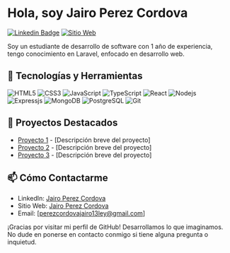 # Hola, soy Jairo Perez Cordova

[![Linkedin Badge](https://img.shields.io/badge/-NombreApellido-blue?style=flat-square&logo=Linkedin&logoColor=white&link=https://www.linkedin.com/in/usuario/)](https://www.linkedin.com/in/usuario/)
[![Sitio Web](https://img.shields.io/badge/-Jairo-Perez-Cordova.web.app-47CCCC?style=flat-square&logo=Google-Chrome&logoColor=white&link=https://jairo-perez-cordova.web.app/)](https://jairo-perez-cordova.web.app/)


Soy un estudiante de desarrollo de software con 1 año de experiencia, tengo conocimiento en Laravel, enfocado en desarrollo web.

## 🔧 Tecnologías y Herramientas

![HTML5](https://img.shields.io/badge/-HTML5-E34F26?style=flat-square&logo=html5&logoColor=ffffff)
![CSS3](https://img.shields.io/badge/-CSS3-1572B6?style=flat-square&logo=css3)
![JavaScript](https://img.shields.io/badge/-JavaScript-black?style=flat-square&logo=javascript)
![TypeScript](https://img.shields.io/badge/-TypeScript-007ACC?style=flat-square&logo=typescript)
![React](https://img.shields.io/badge/-React-black?style=flat-square&logo=react)
![Nodejs](https://img.shields.io/badge/-Nodejs-black?style=flat-square&logo=Node.js)
![Expressjs](https://img.shields.io/badge/-Expressjs-yellowgreen)
![MongoDB](https://img.shields.io/badge/-MongoDB-black?style=flat-square&logo=mongodb)
![PostgreSQL](https://img.shields.io/badge/-PostgreSQL-336791?style=flat-square&logo=postgresql)
![Git](https://img.shields.io/badge/-Git-black?style=flat-square&logo=git)

## 🚀 Proyectos Destacados

- [Proyecto 1](https://github.com/usuario/proyecto1) - [Descripción breve del proyecto]
- [Proyecto 2](https://github.com/usuario/proyecto2) - [Descripción breve del proyecto]
- [Proyecto 3](https://github.com/usuario/proyecto3) - [Descripción breve del proyecto]

## 📫 Cómo Contactarme

- LinkedIn: [Jairo Perez Cordova](https://www.linkedin.com/in/usuario/)
- Sitio Web: [Jairo Perez Cordova](https://jairo-perez-cordova.web.app/)
- Email: [perezcordovajairo13ley@gmail.com]

¡Gracias por visitar mi perfil de GitHub! Desarrollamos lo que imaginamos. No dude en ponerse en contacto conmigo si tiene alguna pregunta o inquietud.

